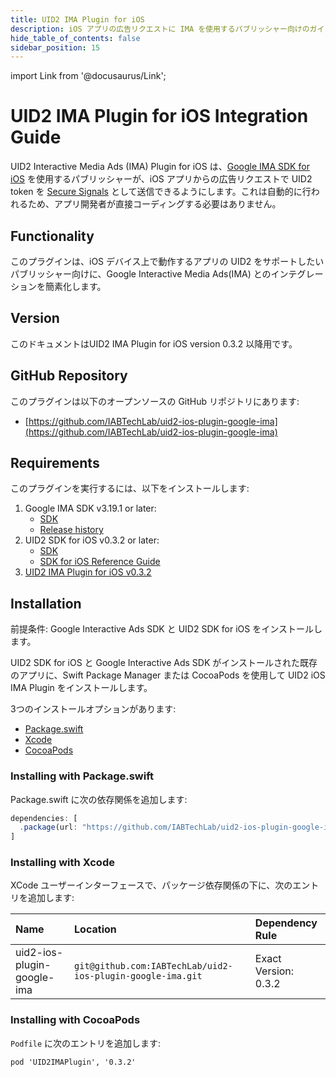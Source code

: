```yaml
---
title: UID2 IMA Plugin for iOS
description: iOS アプリの広告リクエストに IMA を使用するパブリッシャー向けのガイド。
hide_table_of_contents: false
sidebar_position: 15
---
```


import Link from '@docusaurus/Link';

# UID2 IMA Plugin for iOS Integration Guide

UID2 Interactive Media Ads (IMA) Plugin for iOS は、[Google IMA SDK for iOS](https://developers.google.com/interactive-media-ads/docs/sdks/ios/client-side) を使用するパブリッシャーが、iOS アプリからの広告リクエストで <Link href="../ref-info/glossary-uid#gl-uid2-token">UID2 token</Link> を [Secure Signals](https://support.google.com/admob/answer/11556288) として送信できるようにします。これは自動的に行われるため、アプリ開発者が直接コーディングする必要はありません。

## Functionality

このプラグインは、iOS デバイス上で動作するアプリの UID2 をサポートしたいパブリッシャー向けに、Google Interactive Media Ads(IMA) とのインテグレーションを簡素化します。

## Version

<!-- As of 2023-07-15 -->

このドキュメントはUID2 IMA Plugin for iOS version 0.3.2 以降用です。

## GitHub Repository

このプラグインは以下のオープンソースの GitHub リポジトリにあります:

- [https://github.com/IABTechLab/uid2-ios-plugin-google-ima](https://github.com/IABTechLab/uid2-ios-plugin-google-ima)

## Requirements 

このプラグインを実行するには、以下をインストールします:

1. Google IMA SDK v3.19.1 or later:
   - [SDK](https://developers.google.com/interactive-media-ads/docs/sdks/ios/client-side)
   - [Release history](https://developers.google.com/interactive-media-ads/docs/sdks/ios/client-side/history)
1. UID2 SDK for iOS v0.3.2 or later:
   - [SDK](https://github.com/IABTechLab/uid2-ios-sdk)
   - [SDK for iOS Reference Guide](../sdks/sdk-ref-ios.md)
1. [UID2 IMA Plugin for iOS v0.3.2](https://github.com/IABTechLab/uid2-ios-plugin-google-ima)

## Installation

前提条件: Google Interactive Ads SDK と UID2 SDK for iOS をインストールします。

UID2 SDK for iOS と Google Interactive Ads SDK がインストールされた既存のアプリに、Swift Package Manager または CocoaPods を使用して UID2 iOS IMA Plugin をインストールします。

3つのインストールオプションがあります:

-   [Package.swift](#installing-with-packageswift)
-   [Xcode](#installing-with-xcode)
-   [CocoaPods](#installing-with-cocoapods)

### Installing with Package.swift

Package.swift に次の依存関係を追加します:

```js
dependencies: [
  .package(url: "https://github.com/IABTechLab/uid2-ios-plugin-google-ima.git", exact: "0.3.2")
]
```

### Installing with Xcode

XCode ユーザーインターフェースで、パッケージ依存関係の下に、次のエントリを追加します:

| Name | Location | Dependency Rule                         |
| :--- | :--- |:----------------------------------------| 
| uid2-ios-plugin-google-ima | `git@github.com:IABTechLab/uid2-ios-plugin-google-ima.git` | Exact Version: 0.3.2 |

### Installing with CocoaPods

`Podfile` に次のエントリを追加します:

```
pod 'UID2IMAPlugin', '0.3.2'
```

